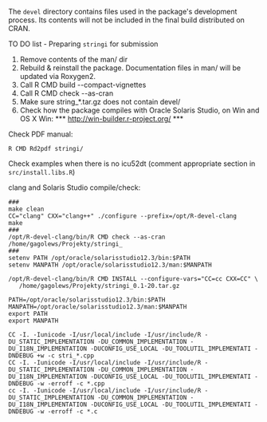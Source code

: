 The `devel` directory contains files used in the package's development process.
Its contents will not be included in the final build distributed on CRAN.


TO DO list - Preparing `stringi` for submission

1. Remove contents of the man/ dir
2. Rebuild & reinstall the package. Documentation files in man/ will be updated
      via Roxygen2.
3. Call R CMD build --compact-vignettes
4. Call R CMD check --as-cran
5. Make sure string_*.tar.gz does not contain devel/
6. Check how the package compiles with Oracle Solaris Studio, on Win and OS X
      Win: *** http://win-builder.r-project.org/ ***

Check PDF manual:
```
R CMD Rd2pdf stringi/
```

Check examples when there is no icu52dt
(comment appropriate section in `src/install.libs.R`)

clang and Solaris Studio compile/check:
```
###
make clean
CC="clang" CXX="clang++" ./configure --prefix=/opt/R-devel-clang
make
###
/opt/R-devel-clang/bin/R CMD check --as-cran /home/gagolews/Projekty/stringi_
###
setenv PATH /opt/oracle/solarisstudio12.3/bin:$PATH
setenv MANPATH /opt/oracle/solarisstudio12.3/man:$MANPATH

/opt/R-devel-clang/bin/R CMD INSTALL --configure-vars="CC=cc CXX=CC" \
   /home/gagolews/Projekty/stringi_0.1-20.tar.gz

PATH=/opt/oracle/solarisstudio12.3/bin:$PATH
MANPATH=/opt/oracle/solarisstudio12.3/man:$MANPATH
export PATH
export MANPATH

CC -I. -Iunicode -I/usr/local/include -I/usr/include/R -DU_STATIC_IMPLEMENTATION -DU_COMMON_IMPLEMENTATION -DU_I18N_IMPLEMENTATION -DUCONFIG_USE_LOCAL -DU_TOOLUTIL_IMPLEMENTATI -DNDEBUG +w -c stri_*.cpp
CC -I. -Iunicode -I/usr/local/include -I/usr/include/R -DU_STATIC_IMPLEMENTATION -DU_COMMON_IMPLEMENTATION -DU_I18N_IMPLEMENTATION -DUCONFIG_USE_LOCAL -DU_TOOLUTIL_IMPLEMENTATI -DNDEBUG -w -erroff -c *.cpp
cc -I. -Iunicode -I/usr/local/include -I/usr/include/R -DU_STATIC_IMPLEMENTATION -DU_COMMON_IMPLEMENTATION -DU_I18N_IMPLEMENTATION -DUCONFIG_USE_LOCAL -DU_TOOLUTIL_IMPLEMENTATI -DNDEBUG -w -erroff -c *.c
```
